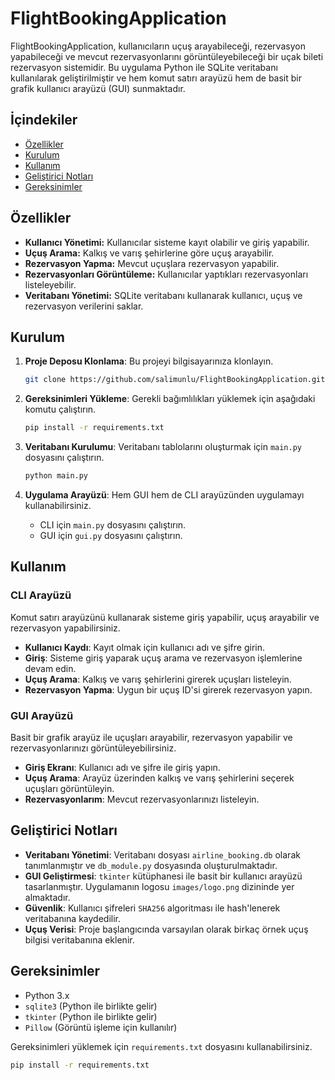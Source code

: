 # FlightBookingApplication

FlightBookingApplication, kullanıcıların uçuş arayabileceği, rezervasyon yapabileceği ve mevcut rezervasyonlarını görüntüleyebileceği bir uçak bileti rezervasyon sistemidir. Bu uygulama Python ile SQLite veritabanı kullanılarak geliştirilmiştir ve hem komut satırı arayüzü hem de basit bir grafik kullanıcı arayüzü (GUI) sunmaktadır.

## İçindekiler

- [Özellikler](#özellikler)
- [Kurulum](#kurulum)
- [Kullanım](#kullanım)
- [Geliştirici Notları](#geliştirici-notları)
- [Gereksinimler](#gereksinimler)

## Özellikler

- **Kullanıcı Yönetimi:** Kullanıcılar sisteme kayıt olabilir ve giriş yapabilir.
- **Uçuş Arama:** Kalkış ve varış şehirlerine göre uçuş arayabilir.
- **Rezervasyon Yapma:** Mevcut uçuşlara rezervasyon yapabilir.
- **Rezervasyonları Görüntüleme:** Kullanıcılar yaptıkları rezervasyonları listeleyebilir.
- **Veritabanı Yönetimi:** SQLite veritabanı kullanarak kullanıcı, uçuş ve rezervasyon verilerini saklar.

## Kurulum

1. **Proje Deposu Klonlama**: Bu projeyi bilgisayarınıza klonlayın.
    ```bash
    git clone https://github.com/salimunlu/FlightBookingApplication.git
    ```

2. **Gereksinimleri Yükleme**: Gerekli bağımlılıkları yüklemek için aşağıdaki komutu çalıştırın.
    ```bash
    pip install -r requirements.txt
    ```

3. **Veritabanı Kurulumu**: Veritabanı tablolarını oluşturmak için `main.py` dosyasını çalıştırın.
    ```bash
    python main.py
    ```

4. **Uygulama Arayüzü**: Hem GUI hem de CLI arayüzünden uygulamayı kullanabilirsiniz.
    - CLI için `main.py` dosyasını çalıştırın.
    - GUI için `gui.py` dosyasını çalıştırın.

## Kullanım

### CLI Arayüzü
Komut satırı arayüzünü kullanarak sisteme giriş yapabilir, uçuş arayabilir ve rezervasyon yapabilirsiniz.

- **Kullanıcı Kaydı**: Kayıt olmak için kullanıcı adı ve şifre girin.
- **Giriş**: Sisteme giriş yaparak uçuş arama ve rezervasyon işlemlerine devam edin.
- **Uçuş Arama**: Kalkış ve varış şehirlerini girerek uçuşları listeleyin.
- **Rezervasyon Yapma**: Uygun bir uçuş ID'si girerek rezervasyon yapın.

### GUI Arayüzü
Basit bir grafik arayüz ile uçuşları arayabilir, rezervasyon yapabilir ve rezervasyonlarınızı görüntüleyebilirsiniz.

- **Giriş Ekranı**: Kullanıcı adı ve şifre ile giriş yapın.
- **Uçuş Arama**: Arayüz üzerinden kalkış ve varış şehirlerini seçerek uçuşları görüntüleyin.
- **Rezervasyonlarım**: Mevcut rezervasyonlarınızı listeleyin.

## Geliştirici Notları

- **Veritabanı Yönetimi**: Veritabanı dosyası `airline_booking.db` olarak tanımlanmıştır ve `db_module.py` dosyasında oluşturulmaktadır.
- **GUI Geliştirmesi**: `tkinter` kütüphanesi ile basit bir kullanıcı arayüzü tasarlanmıştır. Uygulamanın logosu `images/logo.png` dizininde yer almaktadır.
- **Güvenlik**: Kullanıcı şifreleri `SHA256` algoritması ile hash'lenerek veritabanına kaydedilir.
- **Uçuş Verisi**: Proje başlangıcında varsayılan olarak birkaç örnek uçuş bilgisi veritabanına eklenir.

## Gereksinimler

- Python 3.x
- `sqlite3` (Python ile birlikte gelir)
- `tkinter` (Python ile birlikte gelir)
- `Pillow` (Görüntü işleme için kullanılır)

Gereksinimleri yüklemek için `requirements.txt` dosyasını kullanabilirsiniz.

```bash
pip install -r requirements.txt


